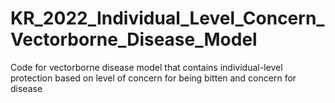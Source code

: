 # KR_2022_Individual_Level_Concern_Vectorborne_Disease_Model
Code for vectorborne disease model that contains individual-level protection based on level of concern for being bitten and concern for disease
